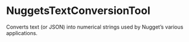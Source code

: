 # NuggetsTextConversionTool
Converts text (or JSON) into numerical strings used by Nugget’s various applications.
